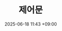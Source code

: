 ---
layout: post
title: 제어문
date: 2025-06-18 11:43 +09:00
categories: [Java, Intermediate ]
tags: [java]
---